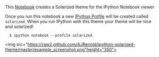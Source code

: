 This [Notebook](http://nbviewer.ipython.org/urls/raw2.github.com/AJRenold/ipython-solarized-theme/master/sorlaized_css.ipynb?create=1) creates a Solarized theme for the IPython Notebook viewer

Once you run this notebook a new [IPython Profile](http://ipython.org/ipython-doc/dev/config/intro.html) will be created called `solarized`. When you run IPython with this theme your theme will be nice and solarized!

```
  $ ipython notebook --profile solarized
```

<img src="https://raw2.github.com/AJRenold/ipython-solarized-theme/master/example_screenshot.png"height="350">
